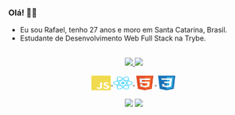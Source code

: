 ### Olá! ✌🏻
- Eu sou Rafael, tenho 27 anos e moro em Santa Catarina, Brasil.
- Estudante de Desenvolvimento Web Full Stack na Trybe.

<div align="center"><br>
  <a href="https://github.com/rafamirandaa">
  <img height="180em" src="https://github-readme-stats.vercel.app/api?username=rafamirandaa&show_icons=true&theme=github_dark&include_all_commits=true&count_private=true"/>
  <img height="180em" src="https://github-readme-stats.vercel.app/api/top-langs/?username=rafamirandaa&layout=compact&langs_count=7&theme=github_dark"/>
</div>

<div style="display: inline_block"><br>
  <div align="center">
  <img align="center" alt="Rafael-Js" height="30" width="40" src="https://raw.githubusercontent.com/devicons/devicon/master/icons/javascript/javascript-plain.svg">
  <img align="center" alt="Rafael-React" height="30" width="40" src="https://raw.githubusercontent.com/devicons/devicon/master/icons/react/react-original.svg">
  <img align="center" alt="Rafael-HTML" height="30" width="40" src="https://raw.githubusercontent.com/devicons/devicon/master/icons/html5/html5-original.svg">
  <img align="center" alt="Rafael-CSS" height="30" width="40" src="https://raw.githubusercontent.com/devicons/devicon/master/icons/css3/css3-original.svg">
  
  
  <div><br>
  <a href = "mailto:rafaelmirandaa94@gmail.com"><img src="https://img.shields.io/badge/-Gmail-%23333?style=for-the-badge&logo=gmail&logoColor=red" target="_blank"></a>
  <a href="https://www.linkedin.com/in/rafael-miranda-de-oliveira-96768814b/" target="_blank"><img src="https://img.shields.io/badge/-LinkedIn-%230077B5?style=for-the-badge&logo=linkedin&logoColor=white" target="_blank"></a> 
 </div>
</div>
